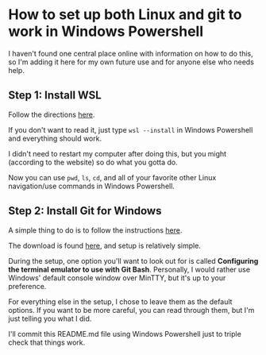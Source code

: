 # How to set up both Linux and git to work in Windows Powershell

I haven't found one central place online with information on how to do this, so I'm adding it here for my own future use and for anyone else who needs help.

## Step 1: Install WSL
Follow the directions [here](https://learn.microsoft.com/en-us/windows/wsl/install).

If you don't want to read it, just type
```wsl --install```
in Windows Powershell and everything should work.

I didn't need to restart my computer after doing this, but you might (according to the website) so do what you gotta do.

Now you can use `pwd`, `ls`, `cd`, and all of your favorite other Linux navigation/use commands in Windows Powershell.

## Step 2: Install Git for Windows
A simple thing to do is to follow the instructions [here](https://learn.microsoft.com/en-us/devops/develop/git/install-and-set-up-git).

The download is found [here](https://git-scm.com/download/win), and setup is relatively simple. 

During the setup, one option you'll want to look out for is called **Configuring the terminal emulator to use with Git Bash**. Personally, I would rather use Windows' default console window over MinTTY, but it's up to your preference.

For everything else in the setup, I chose to leave them as the default options. If you want to be more careful, you can read through them, but I'm just telling you what I did.

I'll commit this README.md file using Windows Powershell just to triple check that things work.
